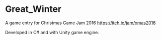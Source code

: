 # Great_Winter
A game entry for Christmas Game Jam 2016
https://itch.io/jam/xmas2016

Developed in C# and with Unity game engine.
